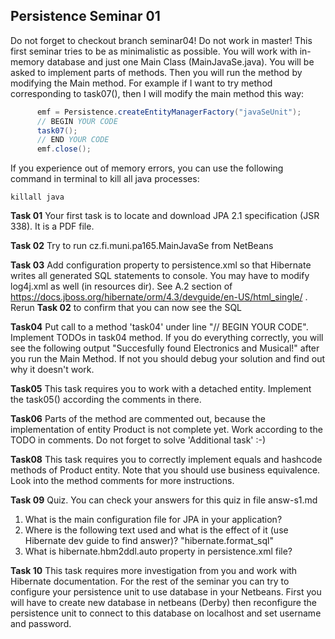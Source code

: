 ## Persistence Seminar 01
Do not forget to checkout branch seminar04! Do not work in master! This first seminar tries to be as minimalistic as possible. You will work with in-memory database and just one Main Class (MainJavaSe.java). You will be asked to implement parts of methods. Then you will run the method by modifying the Main method. For example if I want to try method corresponding to task07(), then I will modify the main method this way:
  ```java
		emf = Persistence.createEntityManagerFactory("javaSeUnit");
		// BEGIN YOUR CODE
		task07();
		// END YOUR CODE
		emf.close();
  ```

If you experience out of memory errors, you can use the following command in terminal to kill all java processes:
```
killall java
```

**Task 01** Your first task is to locate and download JPA 2.1 specification (JSR 338). It is a PDF file. 
   
**Task 02** Try to run cz.fi.muni.pa165.MainJavaSe from NetBeans 

**Task 03** Add configuration property to persistence.xml so that Hibernate writes all generated SQL statements to console. You may have to modify log4j.xml as well (in resources dir). See A.2 section of
https://docs.jboss.org/hibernate/orm/4.3/devguide/en-US/html_single/ . Rerun **Task 02** to confirm that you can now see the SQL

**Task04** Put call to a method 'task04' under line "// BEGIN YOUR CODE". Implement TODOs in task04 method. If you do everything correctly, you will see the following output "Succesfully found Electronics and Musical!" after you run the Main Method. If not you should debug your solution and find out why it doesn't work.

**Task05** This task requires you to work with a detached entity. Implement the task05() according the comments in there.

**Task06**  Parts of the method are commented out, because the implementation of entity Product is not complete yet. Work according to the TODO in comments. Do not forget to solve 'Additional task' :-) 

**Task08** This task requires you to correctly implement equals and hashcode methods of Product entity. Note that you should use business equivalence. Look into the method comments for more instructions. 

**Task 09** Quiz. You can check your answers for this quiz in file answ-s1.md 
 1. What is the main configuration file for JPA in your application?
 2. Where is the following text used and what is the effect of it (use Hibernate dev guide to find answer)? "hibernate.format_sql"
 3. What is hibernate.hbm2ddl.auto property in persistence.xml file?

**Task 10** This task requires more investigation from you and work with Hibernate documentation. For the rest of the seminar you can try to configure your persistence unit to use database in your Netbeans. First you will have to create new database in netbeans (Derby) then reconfigure the persistence unit to connect to this database on localhost and set username and password.
